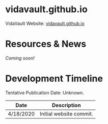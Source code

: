 # vidavault.github.io
VidaVault Website: [vidavault.github.io](vidavault.github.io)

# Resources & News
_Coming soon!_

# Development Timeline
Tentative Publication Date: Unknown.

| Date        | Description           |
| ------------- |:-------------:|
| 4/18/2020 | Initial website commit. |
